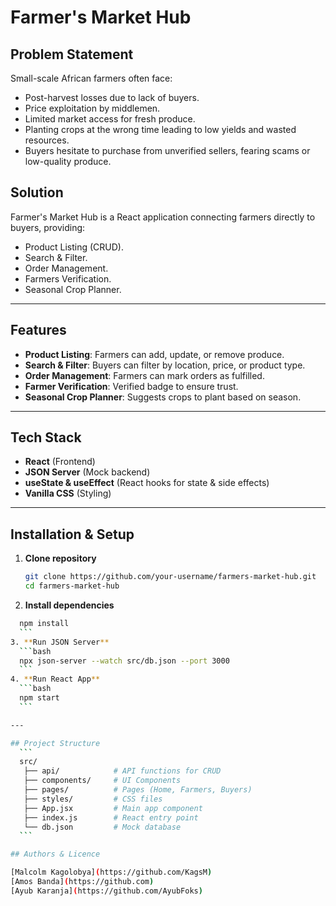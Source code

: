 # Farmer's Market Hub

## Problem Statement
Small-scale African farmers often face:
- Post-harvest losses due to lack of buyers.
- Price exploitation by middlemen.
- Limited market access for fresh produce.
- Planting crops at the wrong time leading to low yields and wasted resources.
- Buyers hesitate to purchase from unverified sellers, fearing scams or low-quality produce.

## Solution
Farmer's Market Hub is a React application connecting farmers directly to buyers, providing:
- Product Listing (CRUD).
- Search & Filter.
- Order Management.
- Farmers Verification.
- Seasonal Crop Planner.

---

## Features
- **Product Listing**: Farmers can add, update, or remove produce.
- **Search & Filter**: Buyers can filter by location, price, or product type.
- **Order Management**: Farmers can mark orders as fulfilled.
- **Farmer Verification**: Verified badge to ensure trust.
- **Seasonal Crop Planner**: Suggests crops to plant based on season.

---

## Tech Stack
- **React** (Frontend)
- **JSON Server** (Mock backend)
- **useState & useEffect** (React hooks for state & side effects)
- **Vanilla CSS** (Styling)

---

## Installation & Setup
1. **Clone repository**
   ```bash
   git clone https://github.com/your-username/farmers-market-hub.git
   cd farmers-market-hub
   ```
2. **Install dependencies**
  ```bash
    npm install
    ```
3. **Run JSON Server**
    ```bash
    npx json-server --watch src/db.json --port 3000
    ```
4. **Run React App**
    ```bash
    npm start
    ```

---

## Project Structure
    ```
    src/
     ├── api/            # API functions for CRUD
     ├── components/     # UI Components
     ├── pages/          # Pages (Home, Farmers, Buyers)
     ├── styles/         # CSS files
     ├── App.jsx         # Main app component
     ├── index.js        # React entry point
     └── db.json         # Mock database
    ```

## Authors & Licence

[Malcolm Kagolobya](https://github.com/KagsM)
[Amos Banda](https://github.com)
[Ayub Karanja](https://github.com/AyubFoks)